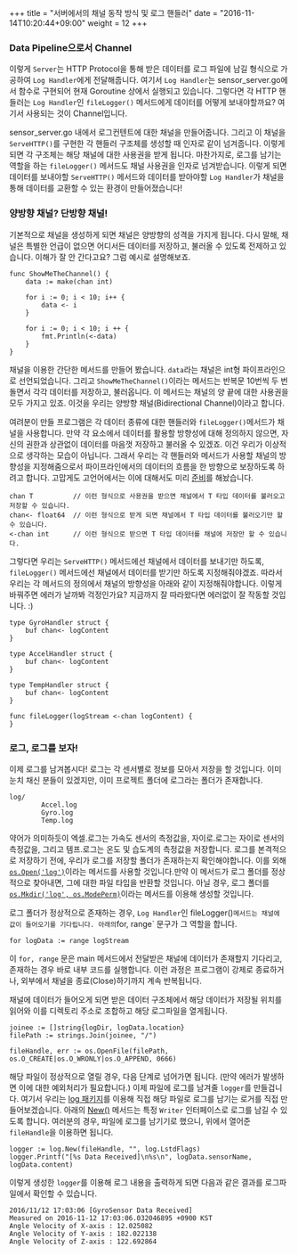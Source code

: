 +++
title = "서버에서의 채널 동작 방식 및 로그 핸들러"
date = "2016-11-14T10:20:44+09:00"
weight = 12
+++

### Data Pipeline으로서 Channel
이렇게 `Server`는 HTTP Protocol을 통해 받은 데이터를 로그 파일에 남길 형식으로 가공하여 `Log Handler`에게 전달해줍니다. 여기서 `Log Handler`는 sensor_server.go에서 함수로 구현되어 현재 Goroutine 상에서 실행되고 있습니다. 그렇다면 각 HTTP 핸들러는 `Log Handler`인 `fileLogger()` 메서드에게 데이터를 어떻게 보내야할까요? 여기서 사용되는 것이 Channel입니다.

sensor_server.go 내에서 로그컨텐트에 대한 채널을 만들어줍니다. 그리고 이 채널을 `ServeHTTP()`를 구현한 각 핸들러 구조체를 생성할 때 인자로 같이 넘겨줍니다. 이렇게 되면 각 구조체는 해당 채널에 대한 사용권을 받게 됩니다. 마찬가지로, 로그를 남기는 역할을 하는 `fileLogger()` 메서드도 채널 사용권을 인자로 넘겨받습니다. 이렇게 되면 데이터를 보내야할 `ServeHTTP()` 메서드와 데이터를 받아야할 `Log Handler`가 채널을 통해 데이터를 교환할 수 있는 환경이 만들어졌습니다!

### 양방향 채널? 단방향 채널!
기본적으로 채널을 생성하게 되면 채널은 양방향의 성격을 가지게 됩니다. 다시 말해, 채널은 특별한 언급이 없으면 어디서든 데이터를 저장하고, 불러올 수 있도록 전제하고 있습니다. 이해가 잘 안 간다고요? 그럼 예시로 설명해보죠.

```
func ShowMeTheChannel() {
	data := make(chan int)

	for i := 0; i < 10; i++ {
		data <- i
	}

	for i := 0; i < 10; i ++ {
		fmt.Println(<-data)
	}
}
```
채널을 이용한 간단한 메서드를 만들어 봤습니다. `data`라는 채널은 int형 파이프라인으로 선언되었습니다. 그리고 `ShowMeTheChannel()`이라는 메서드는 반복문 10번씩 두 번 돌면서 각각 데이터를 저장하고, 불러옵니다. 이 메서드는 채널의 양 끝에 대한 사용권을 모두 가지고 있죠. 이것을 우리는 양방향 채널(Bidirectional Channel)이라고 합니다.

여려분이 만들 프로그램은 각 데이터 종류에 대한 핸들러와 `fileLogger()`메서드가 채널을 사용합니다. 만약 각 요소에서 데이터를 활용할 방향성에 대해 정의하지 않으면, 자신의 권한과 상관없이 데이터를 마음껏 저장하고 불러올 수 있겠죠. 이건 우리가 이상적으로 생각하는 모습이 아닙니다. 그래서 우리는 각 핸들러와 메서드가 사용할 채널의 방향성을 지정해줌으로서 파이프라인에서의 데이터의 흐름을 한 방향으로 보장하도록 하려고 합니다. 고맙게도 고언어에서는 이에 대해서도 미리 [준비](https://golang.org/ref/spec#Channel_types)를 해놨습니다.
```
chan T          // 이런 형식으로 사용권을 받으면 채널에서 T 타입 데이터를 불러오고 저장할 수 있습니다.
chan<- float64  // 이런 형식으로 받게 되면 채널에서 T 타입 데이터를 불러오기만 할 수 있습니다.
<-chan int      // 이런 형식으로 받으면 T 타입 데이터를 채널에 저장만 할 수 있습니다.
```
그렇다면 우리는 `ServeHTTP()` 메서드에선 채널에서 데이터를 보내기만 하도록, `fileLogger()` 메서드에선 채널에서 데이터를 받기만 하도록 지정해줘야겠죠. 따라서 우리는 각 메서드의 정의에서 채널의 방향성을 아래와 같이 지정해줘야합니다. 이렇게 바꿔주면 에러가 날까봐 걱정인가요? 지금까지 잘 따라왔다면 에러없이 잘 작동할 것입니다. :)

```
type GyroHandler struct {
	buf chan<- logContent
}

type AccelHandler struct {
	buf chan<- logContent
}

type TempHandler struct {
	buf chan<- logContent
}

func fileLogger(logStream <-chan logContent) {
}
```

### 로그, 로그를 보자!
이제 로그를 남겨봅시다! 로그는 각 센서별로 정보를 모아서 저장을 할 것입니다. 이미 눈치 채신 분들이 있겠지만, 이미 프로젝트 폴더에 로그라는 폴더가 존재합니다.
```
log/
		Accel.log
		Gyro.log
		Temp.log
```
약어가 의미하듯이 엑셀.로그는 가속도 센서의 측정값을, 자이로.로그는 자이로 센서의 측정값을, 그리고 템프.로그는 온도 및 습도계의 측정값을 저장합니다. 로그를 본격적으로 저장하기 전에, 우리가 로그를 저장할 폴더가 존재하는지 확인해야합니다. 이를 외해 [`os.Open('log')`](https://golang.org/pkg/os/#Open)이라는 메서드를 사용할 것입니다.만약 이 메서드가 로그 폴더를 정상적으로 찾아내면, 그에 대한 파일 타입을 반환할 것입니다. 아닐 경우, 로그 폴더를 [`os.Mkdir('log', os.ModePerm)`](https://golang.org/pkg/os/#Mkdir)이라는 메서드를 이용해 생성할 것입니다.

로그 폴더가 정상적으로 존재하는 경우, `Log Handler`인 fileLogger()` 메서드는 채널에 값이 들어오기를 기다립니다. 아래의 `for, range` 문구가 그 역할을 합니다.
```
for logData := range logStream
```
이 `for, range` 문은 main 메서드에서 전달받은 채널에 데이터가 존재할지 기다리고, 존재하는 경우 바로 내부 코드를 실행합니다. 이런 과정은 프로그램이 강제로 종료하거나, 외부에서 채널을 종료(Close)하기까지 계속 반복됩니다.

채널에 데이터가 들어오게 되면 받은 데이터 구조체에서 해당 데이터가 저장될 위치를 읽어와 이를 디렉토리 주소로 조합하고 해당 로그파일을 열게됩니다. 
```
joinee := []string{logDir, logData.location}
filePath := strings.Join(joinee, "/")

fileHandle, err := os.OpenFile(filePath, os.O_CREATE|os.O_WRONLY|os.O_APPEND, 0666)
```
해당 파일이 정상적으로 열릴 경우, 다음 단계로 넘어가면 됩니다. (만약 에러가 발생하면 이에 대한 예외처리가 필요합니다.) 이제 파일에 로그를 남겨줄 `logger`를 만들겁니다. 여기서 우리는 [log 패키지](https://golang.org/pkg/log)를 이용해 직접 해당 파일로 로그를 남기는 로거를 직접 만들어보겠습니다. 아래의 [New()](https://golang.org/pkg/log/#New) 메서드는 특정 `Writer` 인터페이스로 로그를 남길 수 있도록 합니다. 여러분의 경우, 파일에 로그를 남기기로 했으니, 위에서 열어준 `fileHandle`을 이용하면 됩니다.

```
logger := log.New(fileHandle, "", log.LstdFlags)
logger.Printf("[%s Data Received]\n%s\n", logData.sensorName, logData.content)
```
이렇게 생성한 `logger`를 이용해 로그 내용을 출력하게 되면 다음과 같은 결과를 로그파일에서 확인할 수 있습니다.

```
2016/11/12 17:03:06 [GyroSensor Data Received]
Measured on 2016-11-12 17:03:06.032046895 +0900 KST
Angle Velocity of X-axis : 12.025082
Angle Velocity of Y-axis : 182.022138
Angle Velocity of Z-axis : 122.692864
```